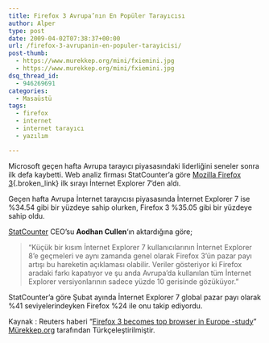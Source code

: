 ```yaml
---
title: Firefox 3 Avrupa’nın En Popüler Tarayıcısı
author: Alper
type: post
date: 2009-04-02T07:38:37+00:00
url: /firefox-3-avrupanin-en-populer-tarayicisi/
post-thumb:
  - https://www.murekkep.org/mini/fxiemini.jpg
  - https://www.murekkep.org/mini/fxiemini.jpg
dsq_thread_id:
  - 946269691
categories:
  - Masaüstü
tags:
  - firefox
  - internet
  - internet tarayıcı
  - yazılım

---
```

Microsoft geçen hafta Avrupa tarayıcı piyasasındaki liderliğini seneler sonra ilk defa kaybetti. Web analiz firması StatCounter&#8217;a göre [Mozilla Firefox 3][1]{.broken_link} ilk sırayı İnternet Explorer 7&#8217;den aldı. 

Geçen hafta Avrupa İnternet tarayıcısı piyasasında İnternet Explorer 7 ise %34.54 gibi bir yüzdeye sahip olurken, Firefox 3 %35.05 gibi bir yüzdeye sahip oldu. 

[StatCounter][2] CEO&#8217;su **Aodhan Cullen**&#8216;ın aktardığına göre; 

> &#8220;Küçük bir kısım İnternet Explorer 7 kullanıcılarının İnternet Explorer 8&#8217;e geçmeleri ve aynı zamanda genel olarak Firefox 3&#8217;ün pazar payı artışı bu hareketin açıklaması olabilir. Veriler gösteriyor ki Firefox aradaki farkı kapatıyor ve şu anda Avrupa&#8217;da kullanılan tüm İnternet Explorer versiyonlarının sadece yüzde 10 gerisinde gözüküyor.&#8221; 

StatCounter&#8217;a göre Şubat ayında İnternet Explorer 7 global pazar payı olarak %41 seviyelerindeyken Firefox %24 ile onu takip ediyordu. 

Kaynak : Reuters haberi &#8220;<a href="http://www.reuters.com/article/technology-media-telco-SP/idUSLV51577320090331" target="_blank">Firefox 3 becomes top browser in Europe -study</a>&#8221; [Mürekkep.org][3] tarafından Türkçeleştirilmiştir.

 [1]: http://www.mozilla-europe.org/tr/firefox/
 [2]: http://www.statcounter.com/
 [3]: https://www.murekkep.org/